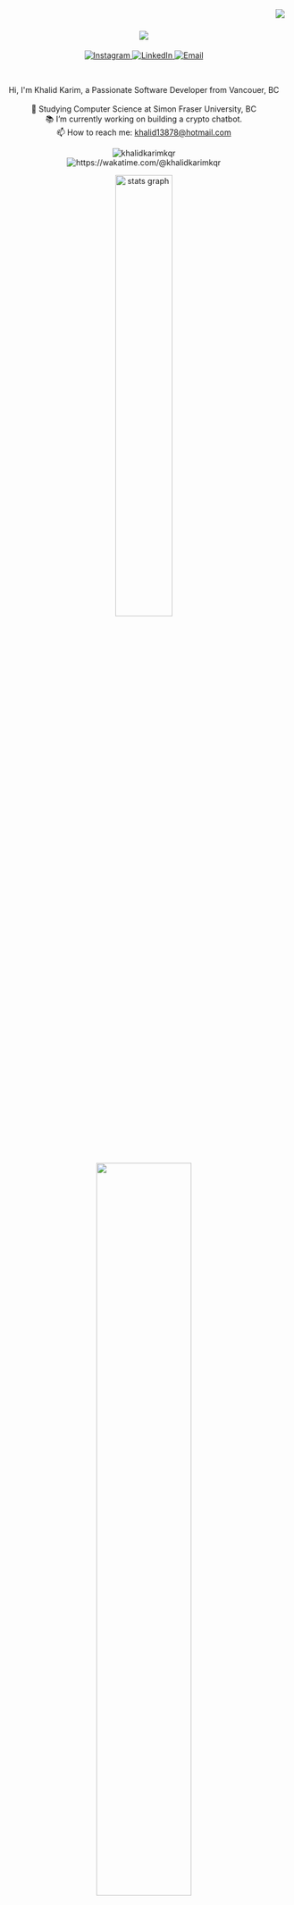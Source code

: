 <img align="right" src="https://visitor-badge.laobi.icu/badge?page_id=zumrudu-anka.zumrudu-anka">

<h1 align="center">
  <a href="https://git.io/typing-svg">
    <img src="https://readme-typing-svg.herokuapp.com/?lines=Hello,+There!+👋;This+is+KHALID+KARIM....;Nice+to+meet+you!&center=true&size=30">
  </a>
</h1>

<p align="center">
  <a href="https://instagram.com/khalid_kqr">
    <img src="https://img.shields.io/badge/Instagram-%23E4405F.svg?logo=Instagram&logoColor=white" alt="Instagram">
  </a>
  <a href="https://linkedin.com/in/khalidkarimkqr">
    <img src="https://img.shields.io/badge/LinkedIn-%230077B5.svg?logo=linkedin&logoColor=white" alt="LinkedIn">
  </a>
  <a href="mailto:khalid13878@hotmail.com">
    <img src="https://img.shields.io/badge/Email-D14836?logo=gmail&logoColor=white" alt="Email">
  </a>
</p>

<br>
<p align="center">
  Hi, I'm Khalid Karim, a Passionate Software Developer from Vancouer, BC
  <br>
  <br>
  🔬 Studying Computer Science at Simon Fraser University, BC
  <br>
  📚 I’m currently working on building a crypto chatbot.
  <br>
  📫 How to reach me: <a href="mailto: khalid13878@hotmail.com">khalid13878@hotmail.com</a>
</p>


<!-- Profile Views - Waka Time Stats - Followers & Stars -->

<p align='center'>
<img src="https://komarev.com/ghpvc/?username=khalidkarimkqr&label=Profile%20views&color=0e75b6&style=flat" alt="khalidkarimkqr" /> <br>
<a herf = "https://wakatime.com/@khalidkarimkqr"> <img src="https://wakatime.com/badge/user/956d8c63-e07e-46bf-b197-9bbb31d68aa9.svg" alt="https://wakatime.com/@khalidkarimkqr" /> </a> 
<br>


 <!-- Profile Views - Waka Time Stats - Followers & Stars -->

 <!-- Github Readme Stats -->
<p align='center'>
<img src="https://github-readme-stats.vercel.app/api?username=khalidkarimkqr&rank_icon=percentile&show=prs_merged,prs_merged_percentage&theme=moltack"  width="45%" alt="stats graph"  />
<!-- ![Sumonta stats](https://github-readme-stats.vercel.app/api?username=sumonta056\&rank_icon=percentile\&show=prs_merged,prs_merged_percentage\&theme=moltack) -->
</p>
 <!-- Github Readme Stats -->

 <!-- Waka Time in Depth Stats -->
<p align="center">
<a herf = "https://wakatime.com/@khalidkarimkqr">
<img src="https://github-readme-stats.vercel.app/api/wakatime?username=khalidkarimkqr&theme=moltack&hide_border=true&layout=compact&hide_title=true&langs_count=14&range=all_time"  width="58%" /></a>
</p>
  <!-- Waka Time in Depth Stats -->

  <!-- Github Profile Summary Cards -->
<p align="center">
<img width="40%" src="http://github-profile-summary-cards.vercel.app/api/cards/repos-per-language?username=khalidkarimkqr&theme=moltack"  />
 <img width="40%" src="http://github-profile-summary-cards.vercel.app/api/cards/most-commit-language?username=khalidkarimkqr&theme=moltack"  />
</p>

  <!-- Github Profile Summary Cards -->

<!-- Contact Section -->




 <!--Google Foobar -->
 <img src="https://user-images.githubusercontent.com/73097560/115834477-dbab4500-a447-11eb-908a-139a6edaec5c.gif">
 <!-- Achievement Corner -->
 

 <!-- Banners 2nd Phase -->
<p align='center'>
<img src="https://user-images.githubusercontent.com/74038190/225813708-98b745f2-7d22-48cf-9150-083f1b00d6c9.gif" width="320px" height="200">
<img src="https://user-images.githubusercontent.com/74038190/212750155-3ceddfbd-19d3-40a3-87af-8d329c8323c4.gif" width="320px" height="200">
</p>
 <!-- Banners 2nd Phase -->
 

 <!-- Typewriting Introduction -->

## [![Typing SVG](https://readme-typing-svg.demolab.com?font=Fira+Code&weight=600&size=22&pause=1000&color=51C1F7&width=470&lines=I'm+an+Aspiring+Software+Engineer+Student;Love+to+play+Football+and+Rocket+League)](https://git.io/typing-svg)

 <!-- Typewriting Introduction -->

 <!-- Banners 3rd Phase : About Me -->
<p align = 'right'>
<img align='right' src="https://media.giphy.com/media/ZVik7pBtu9dNS/giphy.gif" width="35%">
</p>
 <!-- Banners 3rd Phase : About Me -->

 <!-- About Me -->
<p align='left'>
- 🔭 <b>Computer Science Undergrad</b> in <b>SFU, BC</b><br>
- 🌱 I’m currently learning in depth 3d development using three.js😁<br>
- ✨ Also focusing on problem-solving and full stack development <br>
- 👯 Learning & Contributing to <b>Open Source Project</b> 😃<br>
- 🥅 <i><b>2025 Goals</b></i>: Get a good Job..❤️ <br>
- ⚡ Interests : Hikinh, Football, Call of Duty, Rocket league 😏<br>
</p>
 <!-- About Me -->


<!-- Skill Section -->

## <img src="https://media2.giphy.com/media/QssGEmpkyEOhBCb7e1/giphy.gif?cid=ecf05e47a0n3gi1bfqntqmob8g9aid1oyj2wr3ds3mg700bl&rid=giphy.gif" width ="27"><i> Skills: </i>

<!-- Banners 4th Phase : SpiderMan -->
<p align = 'right'>
<img align='right' src="https://media.tenor.com/fOD0TBLKQg8AAAAi/spider-man-no-way-home-marvel-studios.gif" width="40%">
</p>
<!-- Banners 4th Phase : SpiderMan -->


#### 📚 Frontend Development & Frameworks

- <img src="https://ziadoua.github.io/m3-Markdown-Badges/badges/HTML/html1.svg" height="28">
  <img src="https://ziadoua.github.io/m3-Markdown-Badges/badges/CSS/css2.svg" height="28">
  <img src="https://ziadoua.github.io/m3-Markdown-Badges/badges/Javascript/javascript3.svg" height="28">
- <img src="https://ziadoua.github.io/m3-Markdown-Badges/badges/TypeScript/typescript1.svg" height="28">
  <img src="https://ziadoua.github.io/m3-Markdown-Badges/badges/React/react2.svg" height="28">
  <img src="https://ziadoua.github.io/m3-Markdown-Badges/badges/NextJS/nextjs3.svg" height="28">
- <img src="https://ziadoua.github.io/m3-Markdown-Badges/badges/TailwindCSS/tailwindcss1.svg" height="28">
  <img src="https://ziadoua.github.io/m3-Markdown-Badges/badges/Bootstrap/bootstrap2.svg" height="28">
  <img src="https://ziadoua.github.io/m3-Markdown-Badges/badges/Axios/axios2.svg" height="28">

#### ⛏️ Backend Development & Database Services

- <img src="https://ziadoua.github.io/m3-Markdown-Badges/badges/NodeJS/nodejs2.svg" height="28">
  <img src="https://ziadoua.github.io/m3-Markdown-Badges/badges/Express/express3.svg" height="28">
  <img src="https://ziadoua.github.io/m3-Markdown-Badges/badges/Prisma/prisma1.svg" height="28">
- <img src="https://ziadoua.github.io/m3-Markdown-Badges/badges/MySQL/mysql3.svg" height="28">
  <img src="https://ziadoua.github.io/m3-Markdown-Badges/badges/MongoDB/mongodb1.svg" height="28">
  <img src="https://ziadoua.github.io/m3-Markdown-Badges/badges/PostgreSQL/postgresql3.svg" height="28">
- <img src="https://ziadoua.github.io/m3-Markdown-Badges/badges/Python/python3.svg" height="28">
  <img src="https://ziadoua.github.io/m3-Markdown-Badges/badges/Postman/postman1.svg" height="28">
  <img src="https://ziadoua.github.io/m3-Markdown-Badges/badges/Docker/docker3.svg" height="28">
  <img src="https://ziadoua.github.io/m3-Markdown-Badges/badges/Linux/linux2.svg" height="28">

#### 📱 App Development

- <img src="https://ziadoua.github.io/m3-Markdown-Badges/badges/Java/java3.svg" height="28">
  <img src="https://ziadoua.github.io/m3-Markdown-Badges/badges/AndroidStudio/androidstudio3.svg" height="28">
  <img src="https://ziadoua.github.io/m3-Markdown-Badges/badges/Firebase/firebase3.svg" height="28">
- <img src="https://ziadoua.github.io/m3-Markdown-Badges/badges/Expo/expo3.svg" height="28">
  <img src="https://ziadoua.github.io/m3-Markdown-Badges/badges/ReactNative/reactnative3.svg" height="28">
  <img src="https://ziadoua.github.io/m3-Markdown-Badges/badges/iOS/ios2.svg" height="28">
  <img src="https://ziadoua.github.io/m3-Markdown-Badges/badges/Android/android2.svg" height="28">

#### 🚦 Version Control & Documentation Tools

- <img src="https://ziadoua.github.io/m3-Markdown-Badges/badges/Git/git1.svg" height="28">
  <img src="https://ziadoua.github.io/m3-Markdown-Badges/badges/Github/github1.svg" height="28">
  <img src="https://ziadoua.github.io/m3-Markdown-Badges/badges/Markdown/markdown3.svg" height="28">
- <img src="https://ziadoua.github.io/m3-Markdown-Badges/badges/Notion/notion1.svg" height="28">
  <img src="https://ziadoua.github.io/m3-Markdown-Badges/badges/Figma/figma1.svg" height="28">
  <img src="https://ziadoua.github.io/m3-Markdown-Badges/badges/Hacktoberfest2023/hacktoberfest20231.svg" height="28">





<img src="https://user-images.githubusercontent.com/73097560/115834477-dbab4500-a447-11eb-908a-139a6edaec5c.gif">


<!-- Contribution Stack -->
<h1 align="center"><b><i><img src="https://media.giphy.com/media/iY8CRBdQXODJSCERIr/giphy.gif" width="35">Contribution Stack ✌️</i></b> </h1>

<!-- Contribution Statistics and Visuals -->
<p align="center">
<img align="left" src="https://media.tenor.com/l6hqyRVn4cwAAAAj/doctor-strange-in-the-multiverse-of-madness-doctor-strange.gif" width="120px" height="150px">
<img align="center" src="https://nirzak-streak-stats.vercel.app/?user=khalidkarimkqr&theme=tokyonight&hide_border=true&card_width=530&card_height=210" />
 
<img align="right" src="https://media.tenor.com/mmlF_mTw310AAAAj/doctor-strange-in-the-multiverse-of-madness-doctor-strange.gif"  width="130px" height="150px">
</p>
<!-- Contribution Statistics and Visuals -->

<!-- Activity Graph -->



![](https://github-readme-activity-graph.vercel.app/graph?username=khalidkarimkqr&theme=tokyo-day)

<!-- Activity Graph -->

<img src="https://user-images.githubusercontent.com/73097560/115834477-dbab4500-a447-11eb-908a-139a6edaec5c.gif">
<!-- Contribution Stack -->

<!-- Footer -->
<p align='center'>
<img align='center' src= "https://media.tenor.com/ivIQbWI5qe8AAAAi/spider-man-no-way-home-marvel-studios.gif" width="300px"  > 
</p>
<!-- Footer -->


